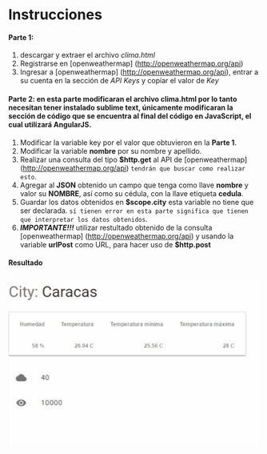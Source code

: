 # Instrucciones
#### Parte 1:
1. descargar y extraer el archivo _clima.html_
2. Registrarse en [openweathermap] (http://openweathermap.org/api)
3. Ingresar a [openweathermap] (http://openweathermap.org/api), entrar a su cuenta en la sección de _API Keys_ y copiar el valor de _Key_

#### Parte 2: en esta parte modificaran el archivo clima.html por lo tanto necesitan tener instalado sublime text, únicamente modificaran la sección de código que se encuentra al final del código en JavaScript, el cual utilizará AngularJS.
1. Modificar la variable key por el valor que obtuvieron en la **Parte 1**.
2. Modificar la variable **nombre** por su nombre y apellido.
3. Realizar una consulta del tipo **$http.get** al API de [openweathermap] (http://openweathermap.org/api) `tendrán que buscar como realizar esto`.
4. Agregar al **JSON** obtenido un campo que tenga como llave **nombre** y valor su **NOMBRE**, así como su cédula, con la llave etiqueta **cedula**.
3. Guardar los datos obtenidos en **$scope.city** esta variable no tiene que ser declarada. `sí tienen error en esta parte significa que tienen que interpretar los datos obtenidos`.
4. **_IMPORTANTE!!!_** utilizar restultado obtenido de la consulta [openweathermap] (http://openweathermap.org/api) y usando la variable **urlPost** como URL, para hacer uso de **$http.post**

#### Resultado
![picture alt](Actividad-Clima.jpeg?raw=true "Title is optional")